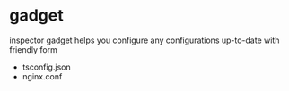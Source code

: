 # gadget
inspector gadget helps you configure any configurations up-to-date with friendly form


- tsconfig.json
- nginx.conf
